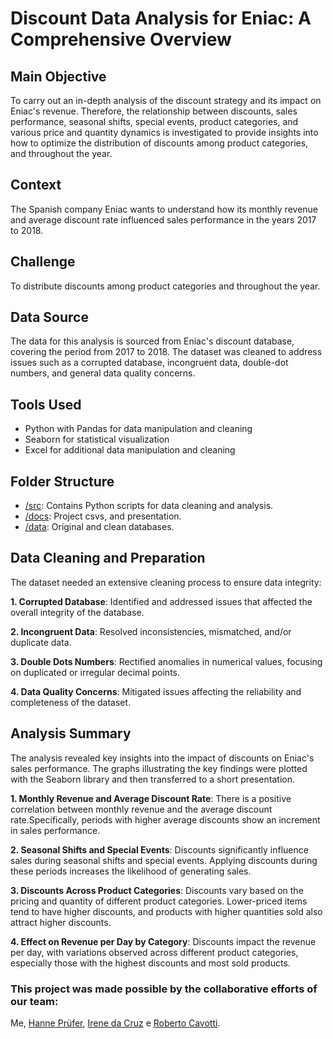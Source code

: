 # Discount Data Analysis for Eniac: A Comprehensive Overview
## Main Objective
To carry out an in-depth analysis of the discount strategy and its impact on Eniac's revenue. Therefore, the relationship between discounts, sales performance, seasonal shifts, special events, product categories, and various price and quantity dynamics is investigated to provide insights into how to optimize the distribution of discounts among product categories, and throughout the year.

## Context
The Spanish company Eniac wants to understand how its monthly revenue and average discount rate influenced sales performance in the years 2017 to 2018. 

## Challenge
To distribute discounts among product categories and throughout the year.

## Data Source
The data for this analysis is sourced from Eniac's discount database, covering the period from 2017 to 2018. The dataset was cleaned to address issues such as a corrupted database, incongruent data, double-dot numbers, and general data quality concerns.

## Tools Used
- Python with Pandas for data manipulation and cleaning
- Seaborn for statistical visualization
- Excel for additional data manipulation and cleaning

## Folder Structure

- [/src](https://github.com/HeleneRebelo/Data-cleaning-and-analysis-with-Python/tree/main/src): Contains Python scripts for data cleaning and analysis.
- [/docs](https://github.com/HeleneRebelo/Data-cleaning-and-analysis-with-Python/tree/main/docs): Project csvs, and presentation.
- [/data](https://github.com/HeleneRebelo/Data-cleaning-and-analysis-with-Python/tree/main/data): Original and clean databases.

## Data Cleaning and Preparation
The dataset needed an extensive cleaning process to ensure data integrity:

**1. Corrupted Database**: Identified and addressed issues that affected the overall integrity of the database.

**2. Incongruent Data**: Resolved inconsistencies, mismatched, and/or duplicate data.

**3. Double Dots Numbers**: Rectified anomalies in numerical values, focusing on duplicated or irregular decimal points.

**4. Data Quality Concerns**: Mitigated issues affecting the reliability and completeness of the dataset.

## Analysis Summary
The analysis revealed key insights into the impact of discounts on Eniac's sales performance. The graphs illustrating the key findings were plotted with the Seaborn library and then transferred to a short presentation.

**1. Monthly Revenue and Average Discount Rate**: There is a positive correlation between monthly revenue and the average discount rate.Specifically, periods with higher average discounts show an increment in sales performance.

**2. Seasonal Shifts and Special Events**: Discounts significantly influence sales during seasonal shifts and special events. Applying discounts during these periods increases the likelihood of generating sales.

**3. Discounts Across Product Categories**: Discounts vary based on the pricing and quantity of different product categories. Lower-priced items tend to have higher discounts, and products with higher quantities sold also attract higher discounts.

**4. Effect on Revenue per Day by Category**: Discounts impact the revenue per day, with variations observed across different product categories, especially those with the highest discounts and most sold products.

### This project was made possible by the collaborative efforts of our team:
Me, [Hanne Prüfer](https://github.com/HannePruefer), [Irene da Cruz](https://github.com/Iredcg?tab=repositories) e [Roberto Cavotti](https://github.com/RobertoCavotti).


